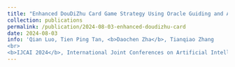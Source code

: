```yaml
---
title: "Enhanced DouDiZhu Card Game Strategy Using Oracle Guiding and Adaptive Deep Monte Carlo Method"
collection: publications
permalink: /publication/2024-08-03-enhanced-doudizhu-card
date: 2024-08-03
info: 'Qian Luo, Tien Ping Tan, <b>Daochen Zha</b>, Tianqiao Zhang
<br>
<b>IJCAI 2024</b>, International Joint Conferences on Artificial Intelligence'
---
```

